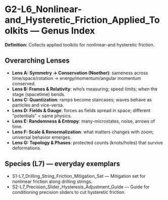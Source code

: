 # G2-L6_Nonlinear-and_Hysteretic_Friction_Applied_Toolkits — Genus Index
**Definition:** Collects applied toolkits for nonlinear-and hysteretic friction.

## Overarching Lenses

- **Lens A: Symmetry -> Conservation (Noether)**: sameness across time/space/rotation → energy/momentum/angular momentum conserved.
- **Lens B: Frames & Relativity**: who’s measuring; speed limits; when the stage (spacetime) bends.
- **Lens C: Quantization**: ramps become staircases; waves behave as particles and vice-versa.
- **Lens D: Fields & Gauge**: forces as fields spread in space; different “potentials” = same physics.
- **Lens E: Randomness & Entropy**: many-microstates, noise, arrows of time.
- **Lens F: Scale & Renormalization**: what matters changes with zoom; universal behavior emerges.
- **Lens G: Topology & Phases**: protected counts (knots/holes) that survive deformations.

## Species (L7) — everyday exemplars
- S1-L7_Drilling_String_Friction_Mitigation_Set — Mitigation set for nonlinear friction along drilling strings.
- S2-L7_Precision_Slider_Hysteresis_Adjustment_Guide — Guide for conditioning precision sliders to cut hysteretic friction.
